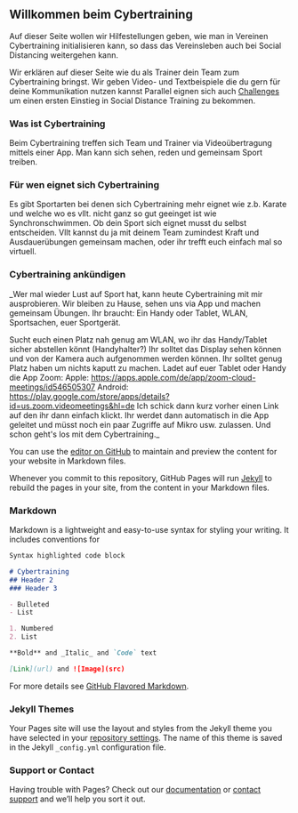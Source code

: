 ## Willkommen beim Cybertraining

Auf dieser Seite wollen wir Hilfestellungen geben, wie man in Vereinen Cybertraining initialisieren kann, so dass das Vereinsleben auch bei Social Distancing weitergehen kann. 

Wir erklären auf dieser Seite wie du als Trainer dein Team zum Cybertraining bringst.
Wir geben Video- und Textbeispiele die du gern für deine Kommunikation nutzen kannst
Parallel eignen sich auch [Challenges](https://phimichel.github.io/ZusammenAlleinChallenges/index.html) um einen ersten Einstieg in Social Distance Training zu bekommen.


### Was ist Cybertraining
Beim Cybertraining treffen sich Team und Trainer via Videoübertragung mittels einer App. Man kann sich sehen, reden und gemeinsam Sport treiben.

### Für wen eignet sich Cybertraining
Es gibt Sportarten bei denen sich Cybertraining mehr eignet wie z.b. Karate und welche wo es vllt. nicht ganz so gut geeinget ist wie Synchronschwimmen.
Ob dein Sport sich eignet musst du selbst entscheiden. Vllt kannst du ja mit deinem Team zumindest Kraft und Ausdauerübungen gemeinsam machen, oder ihr trefft euch einfach mal so virtuell.

### Cybertraining ankündigen
_Wer mal wieder Lust auf Sport hat, kann heute Cybertraining mit mir ausprobieren.
Wir bleiben zu Hause, sehen uns via App und machen gemeinsam Übungen.
Ihr braucht:
Ein Handy oder Tablet, WLAN, Sportsachen, euer Sportgerät.

Sucht euch einen Platz nah genug am WLAN, wo ihr das Handy/Tablet sicher abstellen könnt (Handyhalter?)
Ihr solltet das Display sehen können und von der Kamera auch aufgenommen werden können.
Ihr solltet genug Platz haben um nichts kaputt zu machen.
Ladet auf euer Tablet oder Handy die App Zoom:
Apple: https://apps.apple.com/de/app/zoom-cloud-meetings/id546505307
Android: https://play.google.com/store/apps/details?id=us.zoom.videomeetings&hl=de
Ich schick dann kurz vorher einen Link auf den ihr dann einfach klickt.
Ihr werdet dann automatisch in die App geleitet und müsst noch ein paar Zugriffe auf Mikro usw. zulassen. 
Und schon geht's los mit dem Cybertraining._



You can use the [editor on GitHub](https://github.com/lutzkohl/Cybertraining/edit/master/README.md) to maintain and preview the content for your website in Markdown files.

Whenever you commit to this repository, GitHub Pages will run [Jekyll](https://jekyllrb.com/) to rebuild the pages in your site, from the content in your Markdown files.

### Markdown

Markdown is a lightweight and easy-to-use syntax for styling your writing. It includes conventions for

```markdown
Syntax highlighted code block

# Cybertraining
## Header 2
### Header 3

- Bulleted
- List

1. Numbered
2. List

**Bold** and _Italic_ and `Code` text

[Link](url) and ![Image](src)
```

For more details see [GitHub Flavored Markdown](https://guides.github.com/features/mastering-markdown/).

### Jekyll Themes

Your Pages site will use the layout and styles from the Jekyll theme you have selected in your [repository settings](https://github.com/lutzkohl/Cybertraining/settings). The name of this theme is saved in the Jekyll `_config.yml` configuration file.

### Support or Contact

Having trouble with Pages? Check out our [documentation](https://help.github.com/categories/github-pages-basics/) or [contact support](https://github.com/contact) and we’ll help you sort it out.
